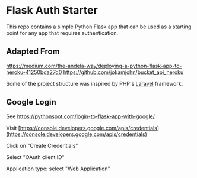 # Flask Auth Starter 

This repo contains a simple Python Flask app that can be used as a starting point for any app that requires authentication.

## Adapted From

https://medium.com/the-andela-way/deploying-a-python-flask-app-to-heroku-41250bda27d0
https://github.com/jokamjohn/bucket_api_heroku

Some of the project structure was inspired by PHP's [Laravel](https://laravel.com/) framework.

## Google Login

See https://pythonspot.com/login-to-flask-app-with-google/

Visit [https://console.developers.google.com/apis/credentials](https://console.developers.google.com/apis/credentials)

Click on "Create Credentials"

Select "OAuth client ID"

Application type: select "Web Application"



